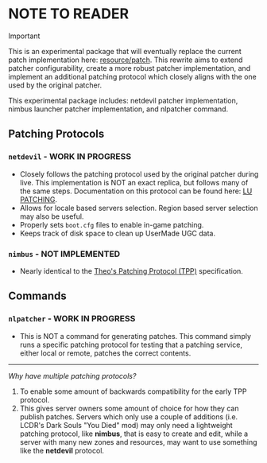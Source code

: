 # NOTE TO READER

> [!IMPORTANT]
> This is an experimental package that will eventually replace the current patch implementation here: [resource/patch](/resource/patch). This rewrite aims to extend patcher configurability, create a more robust patcher implementation, and implement an additional patching protocol which closely aligns with the one used by the original patcher.

This experimental package includes: netdevil patcher implementation, nimbus launcher patcher implementation, and nlpatcher command.

## Patching Protocols

### `netdevil` - WORK IN PROGRESS

- Closely follows the patching protocol used by the original patcher during live. This implementation is NOT an exact replica, but follows many of the same steps. Documentation on this protocol can be found here: [LU PATCHING](https://docs.google.com/document/d/1vfcg-Wz4sNncWSQmNe_ucIZH0ayCexmW-Dg2016FRDU/edit?usp=sharing).
- Allows for locale based servers selection. Region based server selection may also be useful. 
- Properly sets `boot.cfg` files to enable in-game patching.
- Keeps track of disk space to clean up UserMade UGC data.

### `nimbus` - NOT IMPLEMENTED

- Nearly identical to the [Theo's Patching Protocol (TPP)](/PATCHING.md) specification.

## Commands

### `nlpatcher` - WORK IN PROGRESS

- This is NOT a command for generating patches. This command simply runs a specific patching protocol for testing that a patching service, either local or remote, patches the correct contents.

---

*Why have multiple patching protocols?*

1. To enable some amount of backwards compatibility for the early TPP protocol.
2. This gives server owners some amount of choice for how they can publish patches. Servers which only use a couple of additions (i.e. LCDR's Dark Souls "You Died" mod) may only need a lightweight patching protocol, like **nimbus**, that is easy to create and edit, while a server with many new zones and resources, may want to use something like the **netdevil** protocol.